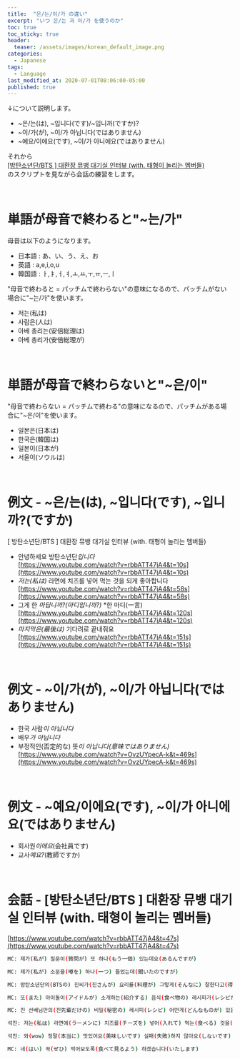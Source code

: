```yaml
---
title:  "은/는/이/가 の違い"
excerpt: "いつ 은/는 과 이/가 を使うのか"
toc: true
toc_sticky: true
header:
  teaser: /assets/images/korean_default_image.png
categories:
  - Japanese
tags:
  - Language
last_modified_at: 2020-07-01T08:06:00-05:00
published: true
---
```


<!--학습순서
말하기, 듣기의 기본은 문법과 단어입니다.
문법 - 문장의 의미를 이해하기 위해
단어 - 하나 하나 뜻을 알기 위해

0. 전 시간의 단어에 대해 물어보기
1. 문법 설명 *끝나고 질문받기
2. 문법이 쓰인 문장 설명
- 유튜브 상황 설명을 하면서 문장을 본다
- 따라하도록 한다
- 끝나고 질문받기
3. 스크립트 설명
- 한번 쭉 본다 - 잘 들리는지 물어본다.
- 스크립트를 같이 해석한다
- 쉐도잉 연습을 시킨다
4. 필요하다면 교과서 진도
-->

↓について説明します。  
- ~은/는(は), ~입니다(です)/~입니까(ですか)?  
- ~이/가(が), ~이/가 아닙니다(ではありません)    
- ~예요/이에요(です), ~이/가 아니에요(ではありません)  

それから  
[ [방탄소년단/BTS ] 대환장 뮤뱅 대기실 인터뷰 (with. 태형이 놀리는 멤버들)](https://www.youtube.com/watch?v=rbbATT47jA4)  
のスクリプトを見ながら会話の練習をします。

<br>


# 単語が母音で終わると"~는/가"
母音は以下のようになります。  
- 日本語 : あ、い、う、え、お  
- 英語  : a,e,i,o,u  
- 韓国語 : ㅏ,ㅑ,ㅓ,ㅕ,ㅗ,ㅛ,ㅜ,ㅠ,ㅡ,ㅣ  
  
"母音で終わると = パッチムで終わらない"の意味になるので、パッチムがない場合に"~는/가"を使います。  
- 저는(私は)
- 사람은(人は)
- 아베 총리는(安倍総理は)
- 아베 총리가(安倍総理が)

<br>

# 単語が母音で終わらないと"~은/이"
"母音で終わらない = パッチムで終わる"の意味になるので、パッチムがある場合に"~은/이"を使います。  
- 일본은(日本は)
- 한국은(韓国は)
- 일본이(日本が)
- 서울이(ソウルは)

<br>
  
# 例文 - ~은/는(は), ~입니다(です), ~입니까?(ですか)
[ 방탄소년단/BTS ] 대환장 뮤뱅 대기실 인터뷰 (with. 태형이 놀리는 멤버들)  
- 안녕하세요 방탄소년단*입니다*   
[https://www.youtube.com/watch?v=rbbATT47jA4&t=10s](https://www.youtube.com/watch?v=rbbATT47jA4&t=10s)
- *저는(私は)* 라면에 치즈를 넣어 먹는 것을 되게 좋아합니다  
[https://www.youtube.com/watch?v=rbbATT47jA4&t=58s](https://www.youtube.com/watch?v=rbbATT47jA4&t=58s)
- 그게 한 *마딥니까?(마디입니까?)*  *한 마디(一言)  
[https://www.youtube.com/watch?v=rbbATT47jA4&t=120s](https://www.youtube.com/watch?v=rbbATT47jA4&t=120s)
- *마지막은(最後は)* 기다려로 끝내줘요  
[https://www.youtube.com/watch?v=rbbATT47jA4&t=151s](https://www.youtube.com/watch?v=rbbATT47jA4&t=151s)

<br>

# 例文 - ~이/가(が), ~이/가 아닙니다(ではありません)    
 - 한국 사람*이 아닙니다*  
 - 배우*가 아닙니다*  
 - 부정적인(否定的な) 뜻*이 아닙니다(意味ではありません)*  
[https://www.youtube.com/watch?v=OvzUYpecA-k&t=469s](https://www.youtube.com/watch?v=OvzUYpecA-k&t=469s)
 
 <br>

# 例文 - ~예요/이에요(です), ~이/가 아니에요(ではありません)  
- 회사원*이에요*(会社員です)
- 교사*예요?*(教師ですか)

<br>

# 会話 - [방탄소년단/BTS ] 대환장 뮤뱅 대기실 인터뷰 (with. 태형이 놀리는 멤버들)   
[https://www.youtube.com/watch?v=rbbATT47jA4&t=47s](https://www.youtube.com/watch?v=rbbATT47jA4&t=47s)

```bash
MC: 제가(私が) 질문이(質問が) 또 하나(もう一個) 있는데요(あるんですが)

MC: 제가(私が) 소문을(噂を) 하나(一つ) 들었는데(聞いたのですが)

MC: 방탄소년단의(BTSの) 진씨가(진さんが) 요리를(料理が) 그렇게(そんなに) 잘한다고(得意だと) 들었어요(言われました)

MC: 또(また) 아이돌이(アイドルが) 소개하는(紹介する) 음식(食べ物の) 레시피가(レシピが) 인기잖아요~(人気じゃないですか)

MC: 진 선배님만의(진先輩だけの) 비밀(秘密の) 레시피(レシピ) 어떤게(どんなものが) 있을까요?(あるんですかね)

석진: 저는(私は) 라면에(ラーメンに) 치즈를(チーズを) 넣어(入れて) 먹는(食べる) 것을(のを) 되게(すごく) 좋아합니다(好きです)

석진: 와(wow) 정말(本当に) 맛있어요(美味しいです) 실패(失敗)하지 않아요(しないです)

MC: 네(はい) 꼭(ぜひ) 먹어보도록(食べて見るよう) 하겠습니다(いたします)

```